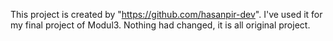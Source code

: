 This project is created by "https://github.com/hasanpir-dev".
I've used it for my final project of Modul3.
Nothing had changed, it is all original project.